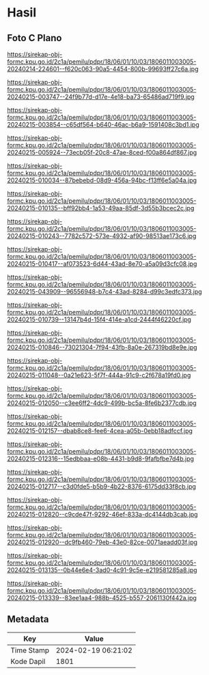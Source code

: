# Hasil

## Foto C Plano

https://sirekap-obj-formc.kpu.go.id/2c1a/pemilu/pdpr/18/06/01/10/03/1806011003005-20240214-224601--f620c063-90a5-4454-800b-99693ff27c6a.jpg

https://sirekap-obj-formc.kpu.go.id/2c1a/pemilu/pdpr/18/06/01/10/03/1806011003005-20240215-003747--24f9b77d-d17e-4e18-ba73-65486ad719f9.jpg

https://sirekap-obj-formc.kpu.go.id/2c1a/pemilu/pdpr/18/06/01/10/03/1806011003005-20240215-003854--c65df564-b640-46ac-b6a9-1591408c3bd1.jpg

https://sirekap-obj-formc.kpu.go.id/2c1a/pemilu/pdpr/18/06/01/10/03/1806011003005-20240215-005924--73ecb05f-20c8-47ae-8ced-f00a864df867.jpg

https://sirekap-obj-formc.kpu.go.id/2c1a/pemilu/pdpr/18/06/01/10/03/1806011003005-20240215-010034--87bebebd-08d9-456a-94bc-f13ff6e5a04a.jpg

https://sirekap-obj-formc.kpu.go.id/2c1a/pemilu/pdpr/18/06/01/10/03/1806011003005-20240215-010135--bff92bb4-1a53-49aa-85df-3d55b3bcec2c.jpg

https://sirekap-obj-formc.kpu.go.id/2c1a/pemilu/pdpr/18/06/01/10/03/1806011003005-20240215-010243--7782c572-573e-4932-af90-98513ae173c6.jpg

https://sirekap-obj-formc.kpu.go.id/2c1a/pemilu/pdpr/18/06/01/10/03/1806011003005-20240215-010417--af073523-6d44-43ad-8e70-a5a09d3cfc08.jpg

https://sirekap-obj-formc.kpu.go.id/2c1a/pemilu/pdpr/18/06/01/10/03/1806011003005-20240215-043909--96556948-b7c4-43ad-8284-d99c3edfc373.jpg

https://sirekap-obj-formc.kpu.go.id/2c1a/pemilu/pdpr/18/06/01/10/03/1806011003005-20240215-010739--13147b4d-15f4-414e-a1cd-2444f46220cf.jpg

https://sirekap-obj-formc.kpu.go.id/2c1a/pemilu/pdpr/18/06/01/10/03/1806011003005-20240215-010846--73021304-7f94-43fb-8a0e-267319bd8e9e.jpg

https://sirekap-obj-formc.kpu.go.id/2c1a/pemilu/pdpr/18/06/01/10/03/1806011003005-20240215-011048--0a21e623-5f7f-444a-91c9-c2f678a19fd0.jpg

https://sirekap-obj-formc.kpu.go.id/2c1a/pemilu/pdpr/18/06/01/10/03/1806011003005-20240215-012050--c3ee6ff2-4dc9-499b-bc5a-8fe6b2377cdb.jpg

https://sirekap-obj-formc.kpu.go.id/2c1a/pemilu/pdpr/18/06/01/10/03/1806011003005-20240215-012157--dbab8ce8-fee6-4cea-a05b-0ebb18adfccf.jpg

https://sirekap-obj-formc.kpu.go.id/2c1a/pemilu/pdpr/18/06/01/10/03/1806011003005-20240215-012316--15edbbaa-e08b-4431-b9d8-9fafbfbe7d4b.jpg

https://sirekap-obj-formc.kpu.go.id/2c1a/pemilu/pdpr/18/06/01/10/03/1806011003005-20240215-012717--c3d0fde5-b5b9-4b22-8376-6175dd33f8cb.jpg

https://sirekap-obj-formc.kpu.go.id/2c1a/pemilu/pdpr/18/06/01/10/03/1806011003005-20240215-012820--c9cde47f-9292-46ef-833a-dc4144db3cab.jpg

https://sirekap-obj-formc.kpu.go.id/2c1a/pemilu/pdpr/18/06/01/10/03/1806011003005-20240215-012920--dc9fb460-79eb-43e0-82ce-0071aeadd03f.jpg

https://sirekap-obj-formc.kpu.go.id/2c1a/pemilu/pdpr/18/06/01/10/03/1806011003005-20240215-013135--0b44e6e4-3ad0-4c91-9c5e-e219581285a8.jpg

https://sirekap-obj-formc.kpu.go.id/2c1a/pemilu/pdpr/18/06/01/10/03/1806011003005-20240215-013339--83ee1aa4-988b-4525-b557-2061130f442a.jpg


## Metadata

| Key        | Value               |
| ---------- | ------------------- |
| Time Stamp | 2024-02-19 06:21:02 |
| Kode Dapil | 1801                |



